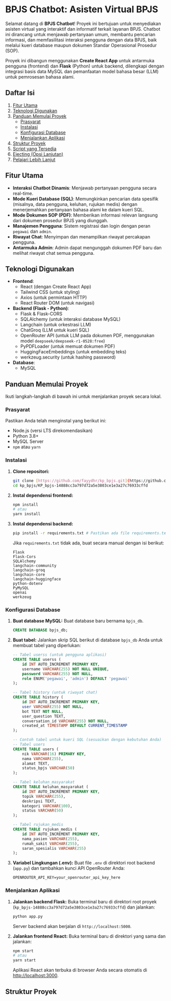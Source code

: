 # BPJS Chatbot: Asisten Virtual BPJS


Selamat datang di **BPJS Chatbot**! Proyek ini bertujuan untuk menyediakan asisten virtual yang interaktif dan informatif terkait layanan BPJS. Chatbot ini dirancang untuk menjawab pertanyaan umum, membantu pencarian informasi, dan memfasilitasi interaksi pengguna dengan data BPJS, baik melalui kueri database maupun dokumen Standar Operasional Prosedur (SOP).

Proyek ini dibangun menggunakan **Create React App** untuk antarmuka pengguna (frontend) dan **Flask** (Python) untuk backend, dilengkapi dengan integrasi basis data MySQL dan pemanfaatan model bahasa besar (LLM) untuk pemrosesan bahasa alami.

## Daftar Isi

1.  [Fitur Utama](#fitur-utama)
2.  [Teknologi Digunakan](#teknologi-digunakan)
3.  [Panduan Memulai Proyek](#panduan-memulai-proyek)
    * [Prasyarat](#prasyarat)
    * [Instalasi](#instalasi)
    * [Konfigurasi Database](#konfigurasi-database)
    * [Menjalankan Aplikasi](#menjalankan-aplikasi)
4.  [Struktur Proyek](#struktur-proyek)
5.  [Script yang Tersedia](#script-yang-tersedia)
6.  [Ejecting (Opsi Lanjutan)](#ejecting-opsi-lanjutan)
7.  [Pelajari Lebih Lanjut](#pelajari-lebih-lanjut)

## Fitur Utama

* **Interaksi Chatbot Dinamis**: Menjawab pertanyaan pengguna secara real-time.
* **Mode Kueri Database (SQL)**: Memungkinkan pencarian data spesifik (misalnya, data pengguna, keluhan, rujukan medis) dengan menerjemahkan pertanyaan bahasa alami ke dalam kueri SQL.
* **Mode Dokumen SOP (PDF)**: Memberikan informasi relevan langsung dari dokumen prosedur BPJS yang diunggah.
* **Manajemen Pengguna**: Sistem registrasi dan login dengan peran `pegawai` dan `admin`.
* **Riwayat Chat**: Menyimpan dan menampilkan riwayat percakapan pengguna.
* **Antarmuka Admin**: Admin dapat mengunggah dokumen PDF baru dan melihat riwayat chat semua pengguna.

## Teknologi Digunakan

* **Frontend**:
    * React (dengan Create React App)
    * Tailwind CSS (untuk styling)
    * Axios (untuk permintaan HTTP)
    * React Router DOM (untuk navigasi)
* **Backend (Flask - Python)**:
    * Flask & Flask-CORS
    * SQLAlchemy (untuk interaksi database MySQL)
    * Langchain (untuk orkestrasi LLM)
    * ChatGroq (LLM untuk kueri SQL)
    * OpenRouter API (untuk LLM pada dokumen PDF, menggunakan model `deepseek/deepseek-r1-0528:free`)
    * PyPDFLoader (untuk memuat dokumen PDF)
    * HuggingFaceEmbeddings (untuk embedding teks)
    * werkzeug.security (untuk hashing password)
* **Database**:
    * MySQL

## Panduan Memulai Proyek

Ikuti langkah-langkah di bawah ini untuk menjalankan proyek secara lokal.

### Prasyarat

Pastikan Anda telah menginstal yang berikut ini:

* Node.js (versi LTS direkomendasikan)
* Python 3.8+
* MySQL Server
* `npm` atau `yarn`

### Instalasi

1.  **Clone repositori:**

    ```bash
    git clone [https://github.com/fayydhr/kp_bpjs.git](https://github.com/fayydhr/kp_bpjs.git)
    cd kp_bpjs/KP_bpjs-14888cc3a797d72a5e3803ce1e3a27c76933cffd
    ```

2.  **Instal dependensi frontend:**

    ```bash
    npm install
    # atau
    yarn install
    ```

3.  **Instal dependensi backend:**

    ```bash
    pip install -r requirements.txt # Pastikan ada file requirements.txt di direktori backend Anda
    ```
    Jika `requirements.txt` tidak ada, buat secara manual dengan isi berikut:
    ```
    Flask
    Flask-Cors
    SQLAlchemy
    langchain-community
    langchain-groq
    langchain-core
    langchain-huggingface
    python-dotenv
    PyMySQL
    openai
    werkzeug
    ```

### Konfigurasi Database

1.  **Buat database MySQL:**
    Buat database baru bernama `bpjs_db`.

    ```sql
    CREATE DATABASE bpjs_db;
    ```

2.  **Buat tabel:**
    Jalankan skrip SQL berikut di database `bpjs_db` Anda untuk membuat tabel yang diperlukan:

    ```sql
    -- Tabel userss (untuk pengguna aplikasi)
    CREATE TABLE userss (
        id INT AUTO_INCREMENT PRIMARY KEY,
        username VARCHAR(255) NOT NULL UNIQUE,
        password VARCHAR(255) NOT NULL,
        role ENUM('pegawai', 'admin') DEFAULT 'pegawai'
    );

    -- Tabel history (untuk riwayat chat)
    CREATE TABLE history (
        id INT AUTO_INCREMENT PRIMARY KEY,
        user VARCHAR(255) NOT NULL,
        bot TEXT NOT NULL,
        user_question TEXT,
        conversation_id VARCHAR(255) NOT NULL,
        created_at TIMESTAMP DEFAULT CURRENT_TIMESTAMP
    );

    -- Contoh tabel untuk kueri SQL (sesuaikan dengan kebutuhan Anda)
    -- Tabel users
    CREATE TABLE users (
        nik VARCHAR(16) PRIMARY KEY,
        nama VARCHAR(255),
        alamat TEXT,
        status_bpjs VARCHAR(50)
    );

    -- Tabel keluhan_masyarakat
    CREATE TABLE keluhan_masyarakat (
        id INT AUTO_INCREMENT PRIMARY KEY,
        topik VARCHAR(255),
        deskripsi TEXT,
        kategori VARCHAR(100),
        status VARCHAR(50)
    );

    -- Tabel rujukan_medis
    CREATE TABLE rujukan_medis (
        id INT AUTO_INCREMENT PRIMARY KEY,
        nama_pasien VARCHAR(255),
        rumah_sakit VARCHAR(255),
        saran_spesialis VARCHAR(255)
    );
    ```

3.  **Variabel Lingkungan (.env):**
    Buat file `.env` di direktori root backend (`app.py`) dan tambahkan kunci API OpenRouter Anda:

    ```
    OPENROUTER_API_KEY=your_openrouter_api_key_here
    ```

### Menjalankan Aplikasi

1.  **Jalankan backend Flask:**
    Buka terminal baru di direktori root proyek (`kp_bpjs-14888cc3a797d72a5e3803ce1e3a27c76933cffd`) dan jalankan:

    ```bash
    python app.py
    ```
    Server backend akan berjalan di `http://localhost:5000`.

2.  **Jalankan frontend React:**
    Buka terminal baru di direktori yang sama dan jalankan:

    ```bash
    npm start
    # atau
    yarn start
    ```
    Aplikasi React akan terbuka di browser Anda secara otomatis di [http://localhost:3000](http://localhost:3000).

## Struktur Proyek
